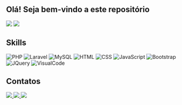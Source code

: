 ## Olá! Seja bem-vindo a este repositório

<div>
    <img src="https://github-readme-stats.vercel.app/api?username=wevertoncamposdev&show_icons=true&theme=discord_old_blurple">
    <img src="https://github-readme-stats.vercel.app/api/top-langs/?username=wevertoncamposdev&layout=compact&theme=discord_old_blurple">
</div>

## Skills

![PHP](https://img.shields.io/badge/PHP-777BB4?style=for-the-badge&logo=php&logoColor=white)
![Laravel](https://img.shields.io/badge/Laravel-FF2D20?style=for-the-badge&logo=laravel&logoColor=white)
![MySQL](https://img.shields.io/badge/MySQL-005C84?style=for-the-badge&logo=mysql&logoColor=white)
![HTML](https://img.shields.io/badge/HTML5-E34F26?style=for-the-badge&logo=html5&logoColor=white)
![CSS](https://img.shields.io/badge/CSS3-1572B6?style=for-the-badge&logo=css3&logoColor=white)
![JavaScript](https://img.shields.io/badge/JavaScript-F7DF1E?style=for-the-badge&logo=javascript&logoColor=black)
![Bootstrap](https://img.shields.io/badge/Bootstrap-563D7C?style=for-the-badge&logo=bootstrap&logoColor=white)
![JQuery](https://img.shields.io/badge/jQuery-0769AD?style=for-the-badge&logo=jquery&logoColor=white)
![VisualCode](https://img.shields.io/badge/Visual_Studio_Code-0078D4?style=for-the-badge&logo=visual%20studio%20code&logoColor=white)


## Contatos

<div>
    <a href="https://www.linkedin.com/in/wevertoncamposdev" target="_blank">
        <img src="https://img.shields.io/badge/LinkedIn-0077B5?style=for-the-badge&logo=linkedin&logoColor=white">
    </a>
    <a href="https://api.whatsapp.com/send?phone=5517992114611" target="_blank">
        <img src="https://img.shields.io/badge/WhatsApp-25D366?style=for-the-badge&logo=whatsapp&logoColor=white">
    </a>
    <a href="mailto:wevertoncamposdev@gmail.com" target="_blank">
        <img src="https://img.shields.io/badge/Gmail-D14836?style=for-the-badge&logo=gmail&logoColor=white">
    </a>
</div>



